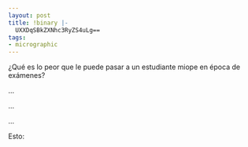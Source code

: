 ```yaml
---
layout: post
title: !binary |-
  UXXDqSBkZXNhc3RyZS4uLg==
tags:
- micrographic
---
```

¿Qué es lo peor que le puede pasar a un estudiante miope en época de exámenes?

…

…

…

Esto:
